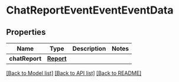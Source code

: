 # ChatReportEventEventEventData

## Properties
Name | Type | Description | Notes
------------ | ------------- | ------------- | -------------
**chatReport** | [**Report**](Report.md) |  | 

[[Back to Model list]](../README.md#documentation-for-models) [[Back to API list]](../README.md#documentation-for-api-endpoints) [[Back to README]](../README.md)


